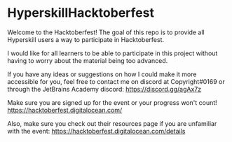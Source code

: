 # HyperskillHacktoberfest

Welcome to the Hacktoberfest! The goal of this repo is to provide all Hyperskill users a way to participate in Hacktoberfest.

I would like for all learners to be able to participate in this project without having to worry about the material being too advanced. 

If you have any ideas or suggestions on how I could make it more accessible for you, feel free to contact me on discord at Copyright#0169 or through the JetBrains Academy discord: https://discord.gg/agAx7z


Make sure you are signed up for the event or your progress won't count! https://hacktoberfest.digitalocean.com/

Also, make sure you check out their resources page if you are unfamiliar with the event: https://hacktoberfest.digitalocean.com/details
